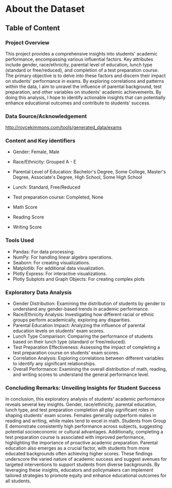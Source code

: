 # About the Dataset

## Table of Content


### Project Overview
This project provides a comprehensive insights into students' academic performance, encompassing various influential factors. Key attributes include gender, race/ethnicity, parental level of education, lunch type (standard or free/reduced), and completion of a test preparation course. The primary objective is to delve into these factors and discern their impact on students' performance in exams. By exploring correlations and patterns within the data, I aim to unravel the influence of parental background, test preparation, and other variables on students' academic achievements. By doing this analysis, I hope to identify actionable insights that can potentially enhance educational outcomes and contribute to students' success.


### Data Source/Acknowledgement
http://roycekimmons.com/tools/generated_data/exams


### Content and Key identifiers

* Gender: Female, Male

* Race/Ethnicity: Grouped A - E

* Parental Level of Education: Bachelor's Degree, Some College, Master's Degree, Associate's Degree, High School, Some High School

* Lunch: Standard, Free/Reduced

* Test preparation course: Completed, None

* Math Score

* Reading Score

* Writing Score


### Tools Used 

- Pandas: For data processing.
- NumPy: For handling linear algebra operations.
- Seaborn: For creating visualizations.
- Matplotlib: For additional data visualization.
- Plotly Express: For interactive visualizations.
- Plotly Subplots and Graph Objects: For creating complex plots


### Exploratory Data Analysis

* Gender Distribution: Examining the distribution of students by gender to understand any gender-based trends in academic performance.
* Race/Ethnicity Analysis: Investigating how different racial or ethnic groups perform academically, exploring any disparities.
* Parental Education Impact: Analyzing the influence of parental education levels on students' exam scores.
* Lunch Type Comparison: Comparing the performance of students based on their lunch type (standard or free/reduced).
* Test Preparation Effectiveness: Assessing the impact of completing a test preparation course on students' exam scores.
* Correlation Analysis: Exploring correlations between different variables to identify any significant relationships.
* Overall Performance: Examining the overall distribution of math, reading, and writing scores to understand the general performance level.


### Concluding Remarks: Unveiling Insights for Student Success

In conclusion, this exploratory analysis of students' academic performance reveals several key insights. Gender, race/ethnicity, parental education, lunch type, and test preparation completion all play significant roles in shaping students' exam scores. Females generally outperform males in reading and writing, while males tend to excel in math. Students from Group E demonstrate consistently high performance across subjects, suggesting potential socioeconomic or cultural advantages. Additionally, completing a test preparation course is associated with improved performance, highlighting the importance of proactive academic preparation. Parental education also emerges as a crucial factor, with students from more educated backgrounds often achieving higher scores. These findings underscore the varied nature of academic success and suggest avenues for targeted interventions to support students from diverse backgrounds. By leveraging these insights, educators and policymakers can implement tailored strategies to promote equity and enhance educational outcomes for all students.


